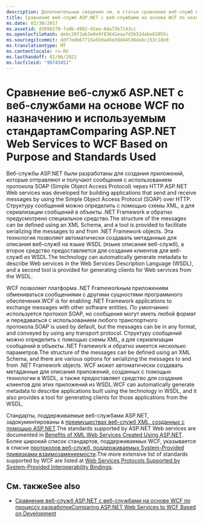 ```yaml
---
description: Дополнительные сведения см. в статье сравнение веб-служб ASP.NET с WCF на основе целей и используемых стандартов.
title: Сравнение веб-служб ASP.NET с веб-службами на основе WCF по назначению и используемым стандартам
ms.date: 03/30/2017
ms.assetid: d3890278-fa9b-4902-91ea-8da73b7143cc
ms.openlocfilehash: debc20f3ab3e8e9f83641eaa7d3b52dabe82055c
ms.sourcegitcommit: ddf7edb67715a5b9a45e3dd44536dabc153c1de0
ms.translationtype: MT
ms.contentlocale: ru-RU
ms.lasthandoff: 02/06/2021
ms.locfileid: "99743451"
---
```

# <a name="comparing-aspnet-web-services-to-wcf-based-on-purpose-and-standards-used"></a><span data-ttu-id="85e15-103">Сравнение веб-служб ASP.NET с веб-службами на основе WCF по назначению и используемым стандартам</span><span class="sxs-lookup"><span data-stu-id="85e15-103">Comparing ASP.NET Web Services to WCF Based on Purpose and Standards Used</span></span>

<span data-ttu-id="85e15-104">Веб-службы ASP.NET были разработаны для создания приложений, которые отправляют и получают сообщения с использованием протокола SOAP (Simple Object Access Protocol) через HTTP.</span><span class="sxs-lookup"><span data-stu-id="85e15-104">ASP.NET Web services was developed for building applications that send and receive messages by using the Simple Object Access Protocol (SOAP) over HTTP.</span></span> <span data-ttu-id="85e15-105">Структуру сообщений можно определить с помощью схемы XML, а для сериализации сообщений в объекты .NET Framework и обратно предусмотрено специальное средство.</span><span class="sxs-lookup"><span data-stu-id="85e15-105">The structure of the messages can be defined using an XML Schema, and a tool is provided to facilitate serializing the messages to and from .NET Framework objects.</span></span> <span data-ttu-id="85e15-106">Эта технология позволяет автоматически создавать метаданные для описания веб-служб на языке WSDL (языке описания веб-служб), а второе средство предоставляется для создания клиентов для веб-служб из WSDL.</span><span class="sxs-lookup"><span data-stu-id="85e15-106">The technology can automatically generate metadata to describe Web services in the Web Services Description Language (WSDL), and a second tool is provided for generating clients for Web services from the WSDL.</span></span>  
  
 <span data-ttu-id="85e15-107">WCF позволяет платформа .NET Frameworkным приложениям обмениваться сообщениями с другими сущностями программного обеспечения.</span><span class="sxs-lookup"><span data-stu-id="85e15-107">WCF is for enabling .NET Framework applications to exchange messages with other software entities.</span></span> <span data-ttu-id="85e15-108">По умолчанию используется протокол SOAP, но сообщения могут иметь любой формат и передаваться с использованием любого транспортного протокола.</span><span class="sxs-lookup"><span data-stu-id="85e15-108">SOAP is used by default, but the messages can be in any format, and conveyed by using any transport protocol.</span></span> <span data-ttu-id="85e15-109">Структуру сообщений можно определить с помощью схемы XML, а для сериализации сообщений в объекты .NET Framework и обратно имеется несколько параметров.</span><span class="sxs-lookup"><span data-stu-id="85e15-109">The structure of the messages can be defined using an XML Schema, and there are various options for serializing the messages to and from .NET Framework objects.</span></span> <span data-ttu-id="85e15-110">WCF может автоматически создавать метаданные для описания приложений, созданных с помощью технологии в WSDL, а также предоставляет средство для создания клиентов для этих приложений из WSDL.</span><span class="sxs-lookup"><span data-stu-id="85e15-110">WCF can automatically generate metadata to describe applications built using the technology in WSDL, and it also provides a tool for generating clients for those applications from the WSDL.</span></span>  
  
 <span data-ttu-id="85e15-111">Стандарты, поддерживаемые веб-службами ASP.NET, задокументированы в [преимуществах веб-служб XML, созданных с помощью ASP.NET](/previous-versions/dotnet/netframework-4.0/0859ebft(v=vs.100)).</span><span class="sxs-lookup"><span data-stu-id="85e15-111">The standards supported by ASP.NET Web services are documented in [Benefits of XML Web Services Created Using ASP.NET](/previous-versions/dotnet/netframework-4.0/0859ebft(v=vs.100)).</span></span> <span data-ttu-id="85e15-112">Более широкий список стандартов, поддерживаемых WCF, указывается в списке [протоколов веб-служб, поддерживаемых System-Provided привязками взаимозаменяемости](web-services-protocols-supported-by-system-provided-interoperability-bindings.md).</span><span class="sxs-lookup"><span data-stu-id="85e15-112">The more extensive list of standards supported by WCF are listed at [Web Services Protocols Supported by System-Provided Interoperability Bindings](web-services-protocols-supported-by-system-provided-interoperability-bindings.md).</span></span>  
  
## <a name="see-also"></a><span data-ttu-id="85e15-113">См. также</span><span class="sxs-lookup"><span data-stu-id="85e15-113">See also</span></span>

- [<span data-ttu-id="85e15-114">Сравнение веб-служб ASP.NET с веб-службами на основе WCF по процессу разработки</span><span class="sxs-lookup"><span data-stu-id="85e15-114">Comparing ASP.NET Web Services to WCF Based on Development</span></span>](comparing-aspnet-web-services-to-wcf-based-on-development.md)
